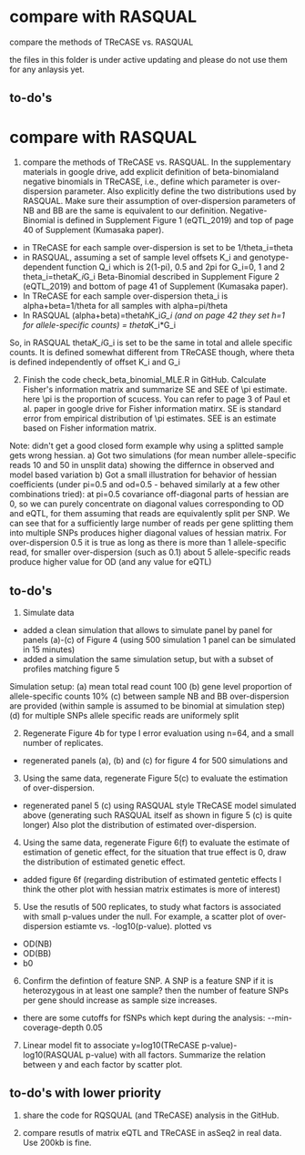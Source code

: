# compare with RASQUAL
compare the methods of TReCASE vs. RASQUAL  

the files in this folder is under active updating and please do not use them for any anlaysis yet. 

## to-do's
# compare with RASQUAL
1. compare the methods of TReCASE vs. RASQUAL. In the supplementary materials in google drive, add explicit definition of beta-binomialand negative binomials in TReCASE, i.e., define which parameter is over-dispersion parameter. Also explicitly define the two distributions used by RASQUAL. Make sure their assumption of over-dispersion parameters of NB and BB are the same is equivalent to our definition. 
Negative-Binomial is defined in Supplement Figure 1 (eQTL_2019) and top of page 40 of Supplement (Kumasaka paper). 
- in TReCASE for each sample over-dispersion is set to be 
1/theta_i=theta
- in RASQUAL, assuming a set of sample level offsets K_i and genotype-dependent function Q_i which is 2(1-pi), 0.5 and 2pi for G_i=0, 1 and 2
theta_i=theta*K_i*G_i
Beta-Binomial described in Supplement Figure 2 (eQTL_2019) and bottom of page 41 of Supplement (Kumasaka paper).
- In TReCASE for each sample over-dispersion theta_i is alpha+beta=1/theta for all samples with alpha=pi/theta
- In RASQUAL (alpha+beta)=theta*h*K_i*G_i (and on page 42 they set h=1 for allele-specific counts) = theta*K_i*G_i

So, in RASQUAL theta*K_i*G_i is set to be the same in total and allele specific counts. 
It is defined somewhat different from TReCASE though, where theta is defined independently of offset K_i and G_i


2. Finish the code check_beta_binomial_MLE.R in GitHub. Calculate Fisher's information matrix and summarize SE and SEE of \pi estimate. here \pi is the proportion of scucess. You can refer to page 3 of Paul et al. paper in google drive for Fisher information matirx. SE is standard error from empirical distribution of \pi estimates. SEE is an estimate based on Fisher information matrix. 

Note: didn't get a good closed form example why using a splitted sample gets wrong hessian.
a) Got two simulations (for mean number allele-specific reads 10 and 50 in unsplit data) showing the differnce in observed and model based variation
b) Got a small illustration for behavior of hessian coefficients (under pi=0.5 and od=0.5 - behaved similarly at a few other combinations tried):
at pi=0.5 covariance off-diagonal parts of hessian are 0, so we can purely concentrate on diagonal values corresponding to OD and eQTL, for them assuming that reads are equivalently split per SNP. We can see that for a sufficiently large number of reads per gene splitting them into multiple SNPs produces higher diagonal values of hessian matrix. For over-dispersion 0.5 it is true as long as there is more than 1 allele-specific read, for smaller over-dispersion (such as 0.1) about 5 allele-specific reads produce higher value for OD (and any value for eQTL)

## to-do's

1. Simulate data
- added a clean simulation that allows to simulate panel by panel for panels (a)-(c) of Figure 4 (using 500 simulation 1 panel can be simulated in 15 minutes)
- added a simulation the same simulation setup, but with a subset of profiles matching figure 5

Simulation setup:
(a) mean total read count 100
(b) gene level proportion of allele-specific counts 10%
(c) between sample NB and BB over-dispersion are provided (within sample is assumed to be binomial at simulation step)
(d) for multiple SNPs allele specific reads are uniformely split

2. Regenerate Figure 4b for type I error evaluation using n=64, and a small number of replicates. 
- regenerated panels (a), (b) and (c) for figure 4 for 500 simulations and 

3. Using the same data, regenerate Figure 5(c) to evaluate the estimation of over-dispersion. 
- regenerated panel 5 (c) using RASQUAL style TReCASE model simulated above (generating such RASQUAL itself as shown in figure 5 (c) is quite longer) Also plot the distribution of estimated over-dispersion. 

4. Using the same data, regenerate Figure 6(f) to evaluate the estimate of estimation of genetic effect, for the situation that true effect is 0, draw the distribution of estimated genetic effect. 
- added figure 6f
(regarding distribution of estimated gentetic effects I think the other plot with hessian matrix estimates is more of interest)

5. Use the resutls of 500 replicates, to study what factors is associated with small p-values under the null. For example, a scatter plot of over-dispersion estiamte  vs. -log10(p-value). 
plotted vs 
- OD(NB)
- OD(BB)
- b0

6. Confirm the defintion of feature SNP. A SNP is a feature SNP if it is heterozygous in at least one sample? then the number of feature SNPs per gene should increase as sample size increases. 
- there are some cutoffs for fSNPs which kept during the analysis: --min-coverage-depth 0.05
7. Linear model fit to associate y=log10(TReCASE p-value)-log10(RASQUAL p-value) with all factors. Summarize the relation between y and each factor by scatter plot.

## to-do's with lower priority

1. share the code for RQSQUAL (and TReCASE) analysis in the GitHub.

2. compare resutls of matrix eQTL and TReCASE in asSeq2 in real data. Use 200kb is fine. 

